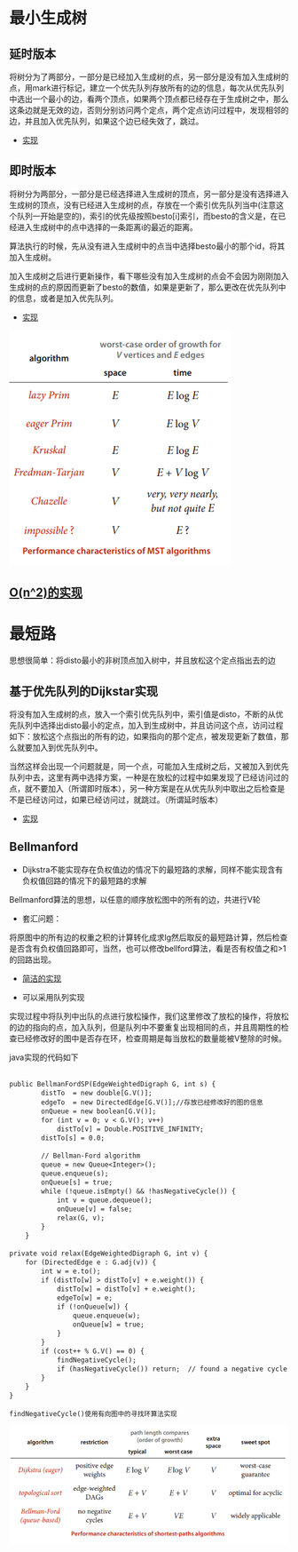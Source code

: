 # 最小生成树

## 延时版本

将树分为了两部分，一部分是已经加入生成树的点，另一部分是没有加入生成树的点，用mark进行标记，建立一个优先队列存放所有的边的信息，每次从优先队列中选出一个最小的边，看两个顶点，如果两个顶点都已经存在于生成树之中，那么这条边就是无效的边，否则分别访问两个定点，两个定点访问过程中，发现相邻的边，并且加入优先队列，如果这个边已经失效了，跳过。

- [实现](Prime_lazy.cpp)


## 即时版本

将树分为两部分，一部分是已经选择进入生成树的顶点，另一部分是没有选择进入生成树的顶点，没有已经进入生成树的点，存放在一个索引优先队列当中(注意这个队列一开始是空的)，索引的优先级按照besto[i]索引，而besto的含义是，在已经进入生成树中的点中选择的一条距离i的最近的距离。

算法执行的时候，先从没有进入生成树中的点当中选择besto最小的那个id，将其加入生成树。

加入生成树之后进行更新操作，看下哪些没有加入生成树的点会不会因为刚刚加入生成树的点的原因而更新了besto的数值，如果是更新了，那么更改在优先队列中的信息，或者是加入优先队列。

- [实现](Prim.cpp)


![MST](MST.PNG)

## [O(n^2)的实现](prim_n2.cpp)


# 最短路

思想很简单：将disto最小的非树顶点加入树中，并且放松这个定点指出去的边

## 基于优先队列的Dijkstar实现

将没有加入生成树的点，放入一个索引优先队列中，索引值是disto，不断的从优先队列中选择出disto最小的定点，加入到生成树中，并且访问这个点，访问过程如下：放松这个点指出的所有的边，如果指向的那个定点，被发现更新了数值，那么就要加入到优先队列中。

当然这样会出现一个问题就是，同一个点，可能加入生成树之后，又被加入到优先队列中去，这里有两中选择方案，一种是在放松的过程中如果发现了已经访问过的点，就不要加入（所谓即时版本），另一种方案是在从优先队列中取出之后检查是不是已经访问过，如果已经访问过，就跳过。（所谓延时版本）

- [实现](Dijkstra.cpp)


## Bellmanford

- Dijkstra不能实现存在负权值边的情况下的最短路的求解，同样不能实现含有负权值回路的情况下的最短路的求解

Bellmanford算法的思想，以任意的顺序放松图中的所有的边，共进行V轮


- 套汇问题：

将原图中的所有边的权重之积的计算转化成求lg然后取反的最短路计算，然后检查是否含有负权值回路即可，当然，也可以修改bellford算法，看是否有权值之和>1的回路出现。


- [简洁的实现](bellmanford.cpp)

- 可以采用队列实现


实现过程中将队列中出队的点进行放松操作，我们这里修改了放松的操作，将放松的边的指向的点，加入队列，但是队列中不要重复出现相同的点，并且周期性的检查已经修改好的图中是否存在环，检查周期是每当放松的数量能被V整除的时候。

java实现的代码如下

```

public BellmanFordSP(EdgeWeightedDigraph G, int s) {
        distTo  = new double[G.V()];
        edgeTo  = new DirectedEdge[G.V()];//存放已经修改好的图的信息
        onQueue = new boolean[G.V()];
        for (int v = 0; v < G.V(); v++)
            distTo[v] = Double.POSITIVE_INFINITY;
        distTo[s] = 0.0;

        // Bellman-Ford algorithm
        queue = new Queue<Integer>();
        queue.enqueue(s);
        onQueue[s] = true;
        while (!queue.isEmpty() && !hasNegativeCycle()) {
            int v = queue.dequeue();
            onQueue[v] = false;
            relax(G, v);
        }
    }

private void relax(EdgeWeightedDigraph G, int v) {
    for (DirectedEdge e : G.adj(v)) {
        int w = e.to();
        if (distTo[w] > distTo[v] + e.weight()) {
            distTo[w] = distTo[v] + e.weight();
            edgeTo[w] = e;
            if (!onQueue[w]) {
                queue.enqueue(w);
                onQueue[w] = true;
            }
        }
        if (cost++ % G.V() == 0) {
            findNegativeCycle();
            if (hasNegativeCycle()) return;  // found a negative cycle
        }
    }
}

findNegativeCycle()使用有向图中的寻找环算法实现

```



![eg](shortpath.PNG)

